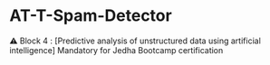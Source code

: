 # AT-T-Spam-Detector
⚠️ Block 4 : [Predictive analysis of unstructured data using artificial intelligence] Mandatory for Jedha Bootcamp certification
